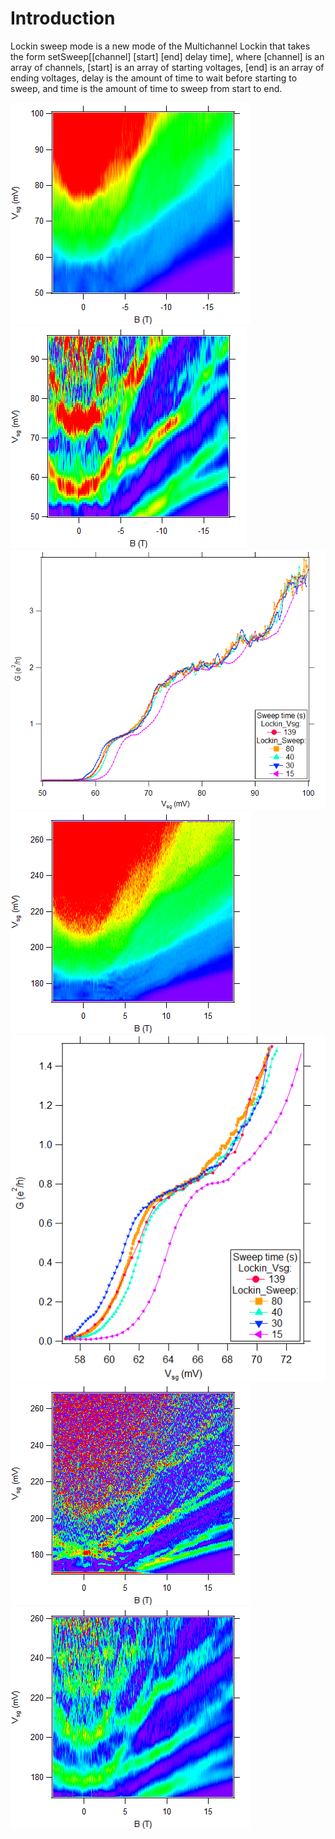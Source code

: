 # Introduction
Lockin sweep mode is a new mode of the Multichannel Lockin that takes the form setSweep[[channel] [start] [end] delay time], where [channel] is an array of channels, [start] is an array of starting voltages, [end] is an array of ending voltages, delay is the amount of time to wait before starting to sweep, and time is the amount of time to sweep from start to end.

![](10-Graph0.png)
![](10-Graph2.png)
![](11-Graph0.png)
![](12-Graph1.png)
![](11-Graph0_1.png)
![](12-Graph4.png)
![](12-Graph5.png)
